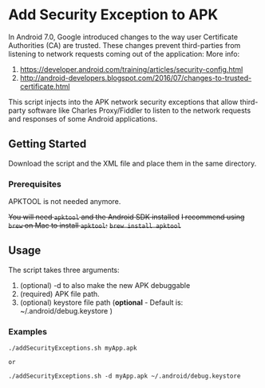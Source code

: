 # Add Security Exception to APK

In Android 7.0, Google introduced changes to the way user Certificate Authorities (CA) are trusted. These changes prevent third-parties from listening to network requests coming out of the application:
More info:

1. https://developer.android.com/training/articles/security-config.html
2. http://android-developers.blogspot.com/2016/07/changes-to-trusted-certificate.html

This script injects into the APK network security exceptions that allow third-party software like Charles Proxy/Fiddler to listen to the network requests and responses of some Android applications.

## Getting Started

Download the script and the XML file and place them in the same directory.

### Prerequisites

APKTOOL is not needed anymore.

~~You will need `apktool` and the Android SDK installed~~
~~I recommend using `brew` on Mac to install `apktool`:~~
~~`brew install apktool`~~

## Usage

The script takes three arguments:

1. (optional) -d to also make the new APK debuggable
2. (required) APK file path.
3. (optional) keystore file path (**optional** - Default is: ~/.android/debug.keystore )

### Examples

```
./addSecurityExceptions.sh myApp.apk

or

./addSecurityExceptions.sh -d myApp.apk ~/.android/debug.keystore

```

